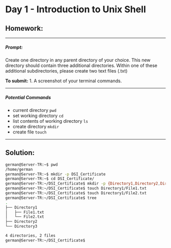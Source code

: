 # Day 1 - Introduction to Unix Shell

## Homework:

---
##### **Prompt:**
Create one directory in any parent directory of your choice. This new directory should contain three additional directories. Within one of these additional subdirectories, please create two text files (.txt)

**To submit:**
    1. A screenshot of your terminal commands.

---
##### **Potential Commands**

- current directory `pwd`
- set working directory `cd`
- list contents of working directory `ls`
- create directory `mkdir`
- create file `touch`

---

## Solution:

```bash
german@Server-TR:~$ pwd  
/home/german  
german@Server-TR:~$ mkdir -p DSI_Certificate  
german@Server-TR:~$ cd DSI_Certificate/  
german@Server-TR:~/DSI_Certificate$ mkdir -p {Directory1,Directory2,Directory3}  
german@Server-TR:~/DSI_Certificate$ touch Directory1/File1.txt  
german@Server-TR:~/DSI_Certificate$ touch Directory1/File2.txt  
german@Server-TR:~/DSI_Certificate$ tree  
.
├── Directory1
│   ├── File1.txt
│   └── File2.txt
├── Directory2
└── Directory3

4 directories, 2 files
german@Server-TR:~/DSI_Certificate$
```